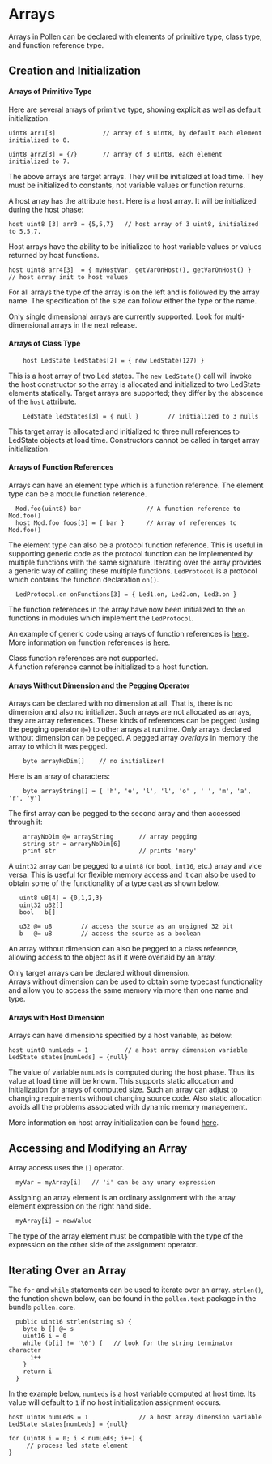 <h1 id="arrays" class="page-header">Arrays</h1>

<p class="lead">Arrays in Pollen can be declared with elements of primitive type, class type, and function reference type.</p>

<h2 class="page-header"
id="ref-arrays-creation">
Creation and Initialization 
</h2>


<h4 class="page-header"
id="ref-arrays-primitivetype">
Arrays of Primitive Type
</h4>

Here are several arrays of primitive type, showing explicit as well as default initialization.

    uint8 arr1[3]             // array of 3 uint8, by default each element initialized to 0.

    uint8 arr2[3] = {7}       // array of 3 uint8, each element initialized to 7.


The above arrays are target arrays. They will be initialized at load time. They must be initialized to constants, not variable values or function returns. 

A host array has the attribute `host`. Here is a host array. It will be initialized during the host phase:

    host uint8 [3] arr3 = {5,5,7}   // host array of 3 uint8, initialized to 5,5,7.

Host arrays have the ability to be initialized to host variable values or values returned by host
functions.

    host uint8 arr4[3]  = { myHostVar, getVarOnHost(), getVarOnHost() }   // host array init to host values

For all arrays the type of the array is on the left and is followed by the array name. The specification of the size can follow either the type or the name.


<div class="alert alert-info" role="alert">
  <span class="glyphicon glyphicon-eye-open"></span>
   Only single dimensional arrays are currently supported. Look for multi-dimensional arrays in the next release.
</div>


<h4 class="page-header"
id="ref-arrays-classtype">
Arrays of Class Type
</h4>

        host LedState ledStates[2] = { new LedState(127) }

This is a host array of two Led states. The `new LedState()` call will invoke the host constructor so the array is allocated and initialized to two LedState elements statically. Target arrays are supported; they differ by the abscence of the `host` attribute.

        LedState ledStates[3] = { null }        // initialized to 3 nulls

This target array is allocated and initialized to three null references to LedState objects at load time. Constructors cannot be called in target array initialization.


<h4 class="page-header"
id="ref-arrays-funrefs">
Arrays of Function References
</h4>

Arrays can have an element type which is a function reference. The element type can be
a module function reference. 


      Mod.foo(uint8) bar                  // A function reference to Mod.foo()
      host Mod.foo foos[3] = { bar }      // Array of references to Mod.foo()

The element type can also be a protocol function reference. This is useful
in supporting generic code as the protocol function can be implemented by
multiple functions with the same signature. Iterating over the array provides a
generic way of calling these multiple functions. `LedProtocol` is a protocol which
contains the function declaration `on()`. 

      LedProtocol.on onFunctions[3] = { Led1.on, Led2.on, Led3.on }

The function references in the array have now been initialized to the `on` functions in modules which
implement the `LedProtocol`. 

An example of generic code using arrays of function references is 
<a href="{{site.url}}/pollen/guide/function-references#ref-funrefs-generic">here</a>.
More information on function references is 
<a href="{{site.url}}/pollen/guide/function-references">here</a>.


<div class="alert alert-info" role="alert">
  <span class="glyphicon glyphicon-leaf"></span>
  Class function references are not supported.
</div>

<div class="alert alert-warning" role="alert">
  <span class="glyphicon glyphicon-eye-open"></span>
   A function reference cannot be initialized to a host function. 
</div>
    

<h4 class="page-header" id="ref-arrays-nodim">
Arrays Without Dimension and the Pegging Operator
</h4>

Arrays can be declared with no dimension at all. That is, there is no dimension
and also no initializer. Such arrays are not allocated
as arrays, they are array references. These kinds of references can be pegged (using the pegging operator `@=`) to other arrays at runtime. 
Only arrays declared without dimension can be pegged. A pegged array *overlays* in memory 
the array to which it was pegged.

        byte arrayNoDim[]    // no initializer!

Here is an array of characters:

        byte arrayString[] = { 'h', 'e', 'l', 'l', 'o' , ' ', 'm', 'a', 'r', 'y'}

The first array can be pegged to the second array and then accessed through it:

        arrayNoDim @= arrayString       // array pegging
        string str = arraryNoDim[6]
        print str                       // prints 'mary'

A `uint32` array can be pegged to a `uint8` (or `bool`, `int16`, etc.) array and vice versa. This is useful for
flexible memory access and it can also be used to obtain some of the functionality of a type cast as shown below. 

       uint8 u8[4] = {0,1,2,3}
       uint32 u32[] 
       bool   b[] 

       u32 @= u8        // access the source as an unsigned 32 bit
       b   @= u8        // access the source as a boolean

An array without dimension can also be pegged to a class reference, allowing
access to the object as if it were overlaid by an array.

<div class="alert alert-success" role="alert">
  <span class="glyphicon glyphicon-eye-open"></span>
   Only target arrays can be declared without dimension.
</div>

<div class="alert alert-info" role="alert"> 
  <span class="glyphicon glyphicon-eye-open"></span>
  Arrays without dimension can be used to obtain some typecast functionality and allow you to access the same memory via more than one name and type.
</div>

<h4 class="page-header"
id="ref-arrays-hostdim">
Arrays with Host Dimension
</h4>

Arrays can have dimensions specified by a host variable, as below:

    host uint8 numLeds = 1          // a host array dimension variable
    LedState states[numLeds] = {null}

The value of variable `numLeds` is computed during the host phase. Thus its value at load time will be known. This 
supports static allocation and initialization for arrays of computed size. Such
an array can adjust to changing requirements without changing source code. Also
static allocation avoids all the problems associated with dynamic memory
management. 

More information on host array initialization can be found <a href="{{site.url}}/pollen/guide/host-initialization#ref-hostdata-arrays-hostdim">here</a>.

<h2 class="page-header"
id="ref-arrays-access">
Accessing and Modifying an Array
</h2>

Array access uses the `[]` operator. 

      myVar = myArray[i]   // 'i' can be any unary expression

Assigning an array element is an ordinary assignment with the array element expression on the right hand side. 

      myArray[i] = newValue  

The type of the array element must be compatible with the type of the expression on the other side of the assignment operator. 

<h2 class="page-header"
id="ref-arrays-iter">
Iterating Over an Array
</h2>


The `for` and `while` statements can be used to iterate over an array. `strlen()`, the function shown below, can be found in the `pollen.text` package in the bundle `pollen.core`. 

      public uint16 strlen(string s) {
        byte b [] @= s
        uint16 i = 0
        while (b[i] != '\0') {   // look for the string terminator character
          i++
        }
        return i
      }

In the example below, `numLeds` is a host variable computed at host time. Its value will default to `1` if no host initialization assignment occurs.

    host uint8 numLeds = 1              // a host array dimension variable
    LedState states[numLeds] = {null}    
    
    for (uint8 i = 0; i < numLeds; i++) {
         // process led state element
    }

